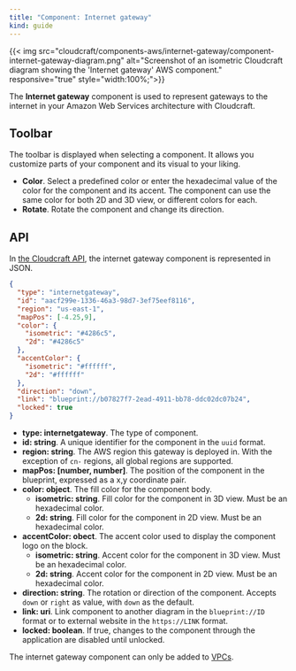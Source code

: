 ```yaml
---
title: "Component: Internet gateway"
kind: guide
---
```


{{< img src="cloudcraft/components-aws/internet-gateway/component-internet-gateway-diagram.png" alt="Screenshot of an isometric Cloudcraft diagram showing the 'Internet gateway' AWS component." responsive="true" style="width:100%;">}}

The **Internet gateway** component is used to represent gateways to the internet in your Amazon Web Services architecture with Cloudcraft.

## Toolbar

The toolbar is displayed when selecting a component. It allows you customize parts of your component and its visual to your liking.

- **Color**. Select a predefined color or enter the hexadecimal value of the color for the component and its accent. The component can use the same color for both 2D and 3D view, or different colors for each.
- **Rotate**. Rotate the component and change its direction.

## API

In [the Cloudcraft API](https://developers.cloudcraft.co/), the internet gateway component is represented in JSON.

```json
{
  "type": "internetgateway",
  "id": "aacf299e-1336-46a3-98d7-3ef75eef8116",
  "region": "us-east-1",
  "mapPos": [-4.25,9],
  "color": {
    "isometric": "#4286c5",
    "2d": "#4286c5"
  },
  "accentColor": {
    "isometric": "#ffffff",
    "2d": "#ffffff"
  },
  "direction": "down",
  "link": "blueprint://b07827f7-2ead-4911-bb78-ddc02dc07b24",
  "locked": true
}
```

- **type: internetgateway**. The type of component.
- **id: string**. A unique identifier for the component in the `uuid` format.
- **region: string**. The AWS region this gateway is deployed in. With the exception of `cn-` regions, all global regions are supported.
- **mapPos: [number, number]**. The position of the component in the blueprint, expressed as a x,y coordinate pair.
- **color: object**. The fill color for the component body.
  - **isometric: string**. Fill color for the component in 3D view. Must be an hexadecimal color.
  - **2d: string**. Fill color for the component in 2D view. Must be an hexadecimal color.
- **accentColor: obect**. The accent color used to display the component logo on the block.
  - **isometric: string**. Accent color for the component in 3D view. Must be an hexadecimal color.
  - **2d: string**. Accent color for the component in 2D view. Must be an hexadecimal color.
- **direction: string**. The rotation or direction of the component. Accepts `down` or `right` as value, with `down` as the default.
- **link: uri**. Link component to another diagram in the `blueprint://ID` format or to external website in the `https://LINK` format.
- **locked: boolean**. If true, changes to the component through the application are disabled until unlocked.

The internet gateway component can only be added to [VPCs](https://help.cloudcraft.co/article/118-component-vpc).
